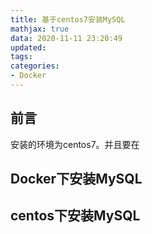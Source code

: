 ```yaml
---
title: 基于centos7安装MySQL
mathjax: true
data: 2020-11-11 23:20:49
updated:
tags:
categories:
- Docker
---
```


## 前言

安装的环境为centos7。并且要在

## Docker下安装MySQL


## centos下安装MySQL


